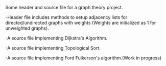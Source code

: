 Some header and source file for a graph theory project.

-Header file includes methods to setup adjacency lists for directed/undirected graphs with weights (Weights are initialized as 1 
 for unweighted graphs).
 
-A source file implementing Dijkstra's Algorithm.

-A source file implementing Topological Sort.

-A source file implementing Ford Fulkerson's algorithm.(Work in progress)
